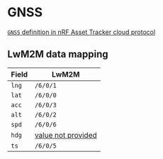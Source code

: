 # GNSS

[`GNSS` definition in nRF Asset Tracker cloud protocol](https://github.com/NordicSemiconductor/asset-tracker-cloud-docs/blob/v31.0.0/docs/cloud-protocol/Reported.ts#L134)

## LwM2M data mapping

| Field | LwM2M                                                                              |
| ----- | ---------------------------------------------------------------------------------- |
| `lng` | `/6/0/1`                                                                           |
| `lat` | `/6/0/0`                                                                           |
| `acc` | `/6/0/3`                                                                           |
| `alt` | `/6/0/2`                                                                           |
| `spd` | `/6/0/6`                                                                           |
| `hdg` | [value not provided](../adr/004-nrf-asset-tracker-reported-values-not-provided.md) |
| `ts`  | `/6/0/5`                                                                           |
